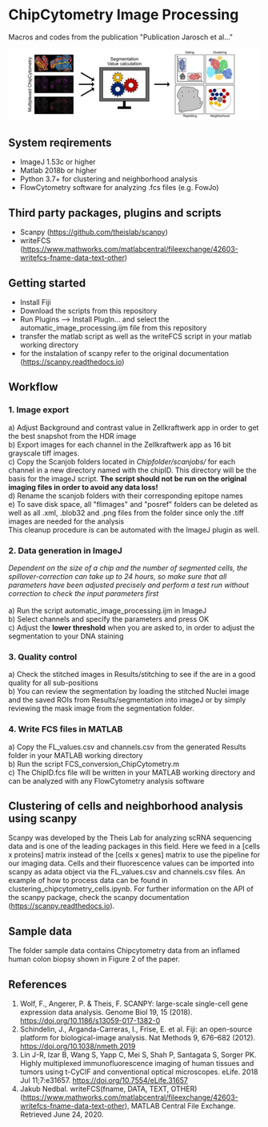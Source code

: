 ﻿# ChipCytometry Image Processing
Macros and codes from the publication "Publication Jarosch et al..."

![Image of Pipeline](https://github.com/SebastianJarosch/ChipCytometry-Image-Processing/blob/master/img/image.jpg)

## System reqirements
* ImageJ 1.53c or higher <br>
* Matlab 2018b or higher <br>
* Python 3.7+ for clustering and neighborhood analysis <br>
* FlowCytometry software for analyzing .fcs files (e.g. FowJo)

## Third party packages, plugins and scripts
* Scanpy (https://github.com/theislab/scanpy) <br>
* writeFCS (https://www.mathworks.com/matlabcentral/fileexchange/42603-writefcs-fname-data-text-other)

## Getting started
* Install Fiji
* Download the scripts from this repository
* Run Plugins --> Install PlugIn... and select the automatic_image_processing.ijm file from this repository
* transfer the matlab script as well as the writeFCS script in your matlab working directory
* for the instalation of scanpy refer to the original documentation (https://scanpy.readthedocs.io)

## Workflow
### 1. Image export
a) Adjust Background and contrast value in Zellkraftwerk app in order to get the best snapshot from the HDR image <br>
b) Export images for each channel in the Zellkraftwerk app as 16 bit grayscale tiff images.<br>
c) Copy the Scanjob folders located in *Chipfolder/scanjobs/* for each channel in a new directory named with the chipID. This directory will be the basis for the imageJ script. <b> The script should not be run on the original imaging files in order to avoid any data loss! </b> <br>
d) Rename the scanjob folders with their corresponding epitope names <br>
e) To save disk space, all "flimages" and "posref" folders can be deleted as well as all .xml, .blob32 and .png files from the folder since only the .tiff images are needed for the analysis <br> This cleanup procedure is can be automated with the ImageJ plugin as well.

### 2. Data generation in ImageJ
*Dependent on the size of a chip and the number of segmented cells, the spillover-correction can take up to 24 hours, so make sure that all parameters have been adjusted precisely and perform a test run without correction to check the input parameters first* <br><br>
a) Run the script automatic_image_processing.ijm in ImageJ <br>
b) Select channels and specify the parameters and press OK <br>
c) Adjust the **lower threshold** when you are asked to, in order to adjust the segmentation to your DNA staining<br>

### 3. Quality control
a) Check the stitched images in Results/stitching to see if the are in a good quality for all sub-positions<br>
b) You can review the segmentation by loading the stitched Nuclei image and the saved ROIs from Results/segmentation into imageJ or by simply reviewing the mask image from the segmentation folder. 

### 4. Write FCS files in MATLAB
a) Copy the FL_values.csv and channels.csv from the generated Results folder in your MATLAB working directory <br>
b) Run the script FCS_conversion_ChipCytometry.m <br>
c) The ChipID.fcs file will be written in your MATLAB working directory and can be analyzed with any FlowCytometry analysis software

## Clustering of cells and neighborhood analysis using scanpy
Scanpy was developed by the Theis Lab for analyzing scRNA sequencing data and is one of the leading packages in this field. Here we feed in a [cells x proteins] matrix instead of the [cells x genes] matrix to use the pipeline for our imaging data. Cells and their fluorescence values can be imported into scanpy as adata object via the FL_values.csv and channels.csv files. An example of how to process data can be found in clustering_chipcytometry_cells.ipynb. For further information on the API of the scanpy package, check the scanpy documentation (https://scanpy.readthedocs.io).<br>

## Sample data
The folder sample data contains Chipcytometry data from an inflamed human colon biopsy shown in Figure 2 of the paper.

## References
1. Wolf, F., Angerer, P. & Theis, F. SCANPY: large-scale single-cell gene expression data analysis. Genome Biol 19, 15 (2018). https://doi.org/10.1186/s13059-017-1382-0
2. Schindelin, J., Arganda-Carreras, I., Frise, E. et al. Fiji: an open-source platform for biological-image analysis. Nat Methods 9, 676–682 (2012). https://doi.org/10.1038/nmeth.2019
3. Lin J-R, Izar B, Wang S, Yapp C, Mei S, Shah P, Santagata S, Sorger PK. Highly multiplexed immunofluorescence imaging of human tissues and tumors using t-CyCIF and conventional optical microscopes. eLife. 2018 Jul 11;7:e31657. https://doi.org/10.7554/eLife.31657 
4. Jakub Nedbal. writeFCS(fname, DATA, TEXT, OTHER) (https://www.mathworks.com/matlabcentral/fileexchange/42603-writefcs-fname-data-text-other), MATLAB Central File Exchange. Retrieved June 24, 2020. 
